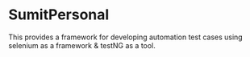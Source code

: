 # SumitPersonal
This provides a framework for developing automation test cases using selenium as a framework & testNG as a tool.

